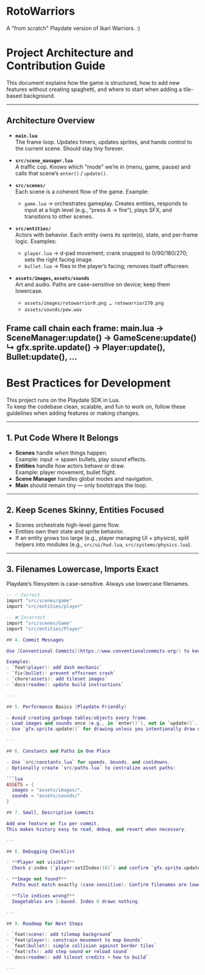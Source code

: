 # RotoWarriors
A "from scratch" Playdate version of Ikari Warriors. :)

# Project Architecture and Contribution Guide

This document explains how the game is structured, how to add new features without creating spaghetti, and where to start when adding a tile-based background.

---

## Architecture Overview

- **`main.lua`**  
  The frame loop. Updates timers, updates sprites, and hands control to the current scene. Should stay tiny forever.

- **`src/scene_manager.lua`**  
  A traffic cop. Knows which “mode” we’re in (menu, game, pause) and calls that scene’s `enter()` / `update()`.

- **`src/scenes/`**  
  Each scene is a coherent flow of the game. Example:  
  - `game.lua` → orchestrates gameplay. Creates entities, responds to input at a high level (e.g., “press A → fire”), plays SFX, and transitions to other scenes.

- **`src/entities/`**  
  Actors with behavior. Each entity owns its sprite(s), state, and per-frame logic. Examples:  
  - `player.lua` → d-pad movement; crank snapped to 0/90/180/270; sets the right facing image.  
  - `bullet.lua` → flies in the player’s facing; removes itself offscreen.

- **`assets/images`, `assets/sounds`**  
  Art and audio. Paths are case-sensitive on device; keep them lowercase.  
  - `assets/images/rotowarrior0.png … rotowarrior270.png`  
  - `assets/sounds/pew.wav`

**Frame call chain each frame:**
main.lua  →  SceneManager:update()  →  GameScene:update()
↳ gfx.sprite.update()  →  Player:update(), Bullet:update(), …
---

# Best Practices for Development

This project runs on the Playdate SDK in Lua.  
To keep the codebase clean, scalable, and fun to work on, follow these guidelines when adding features or making changes.

---

## 1. Put Code Where It Belongs

- **Scenes** handle *when* things happen.  
  Example: input → spawn bullets, play sound effects.  
- **Entities** handle *how* actors behave or draw.  
  Example: player movement, bullet flight.  
- **Scene Manager** handles global modes and navigation.  
- **Main** should remain tiny — only bootstraps the loop.

---

## 2. Keep Scenes Skinny, Entities Focused

- Scenes orchestrate high-level game flow.  
- Entities own their state and sprite behavior.  
- If an entity grows too large (e.g., player managing UI + physics), split helpers into modules (e.g., `src/ui/hud.lua`, `src/systems/physics.lua`).

---

## 3. Filenames Lowercase, Imports Exact

Playdate’s filesystem is case-sensitive. Always use lowercase filenames.  

```lua
-- ✅ Correct
import "src/scenes/game"
import "src/entities/player"

-- ❌ Incorrect
import "src/scenes/Game"
import "src/entities/Player"

## 4. Commit Messages

Use [Conventional Commits](https://www.conventionalcommits.org/) to keep history clear.

Examples:
- `feat(player): add dash mechanic`
- `fix(bullet): prevent offscreen crash`
- `chore(assets): add tileset images`
- `docs(readme): update build instructions`

---

## 5. Performance Basics (Playdate-Friendly)

- Avoid creating garbage tables/objects every frame.  
- Load images and sounds once (e.g., in `enter()`), not in `update()`.  
- Use `gfx.sprite.update()` for drawing unless you intentionally draw directly in a background callback.

---

## 6. Constants and Paths in One Place

- Use `src/constants.lua` for speeds, bounds, and cooldowns.  
- Optionally create `src/paths.lua` to centralize asset paths:

```lua
ASSETS = {
  images = "assets/images/",
  sounds = "assets/sounds/"
}

## 7. Small, Descriptive Commits

Add one feature or fix per commit.  
This makes history easy to read, debug, and revert when necessary.

---

## 8. Debugging Checklist

- **Player not visible?**  
  Check z-index (`player:setZIndex(10)`) and confirm `gfx.sprite.update()` is called in `main.lua`.

- **Image not found?**  
  Paths must match exactly (case-sensitive). Confirm filenames are lowercase and match your asset folder.

- **Tile indices wrong?**  
  Imagetables are 1-based. Index 0 draws nothing.

---

## 9. Roadmap for Next Steps

- `feat(scene): add tilemap background`  
- `feat(player): constrain movement to map bounds`  
- `feat(bullet): simple collision against border tiles`  
- `feat(sfx): add step sound or reload sound`  
- `docs(readme): add tileset credits + how to build`

---